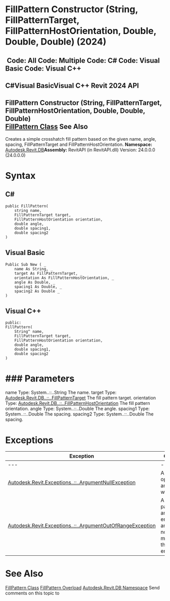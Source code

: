 # FillPattern Constructor (String, FillPatternTarget, FillPatternHostOrientation, Double, Double, Double) (2024)

﻿
 Code: All Code: Multiple Code: C# Code: Visual Basic Code: Visual C++   
---  
C#Visual BasicVisual C++
Revit 2024 API  
---  
FillPattern Constructor (String, FillPatternTarget, FillPatternHostOrientation, Double, Double, Double)  
[FillPattern Class](cc546ee9-ba80-c13d-4b74-8c0e2517bc28.md "FillPattern Class") See Also  
---  
Creates a simple crosshatch fill pattern based on the given name, angle, spacing, FillPatternTarget and FillPatternHostOrientation. 
**Namespace:** [Autodesk.Revit.DB](87546ba7-461b-c646-cbb1-2cb8f5bff8b2.md "Autodesk.Revit.DB Namespace")**Assembly:** RevitAPI (in RevitAPI.dll) Version: 24.0.0.0 (24.0.0.0)
# Syntax
C#  
---  
```text
public FillPattern(
	string name,
	FillPatternTarget target,
	FillPatternHostOrientation orientation,
	double angle,
	double spacing1,
	double spacing2
)
```
  
Visual Basic  
---  
```text
Public Sub New ( _
	name As String, _
	target As FillPatternTarget, _
	orientation As FillPatternHostOrientation, _
	angle As Double, _
	spacing1 As Double, _
	spacing2 As Double _
)
```
  
Visual C++  
---  
```text
public:
FillPattern(
	String^ name, 
	FillPatternTarget target, 
	FillPatternHostOrientation orientation, 
	double angle, 
	double spacing1, 
	double spacing2
)
```
  
# ### Parameters
name
    Type: System..::..String The name. 
target
    Type: [Autodesk.Revit.DB..::..FillPatternTarget](1ad95fb2-c693-47b3-e826-c726fd1a09b9.md "FillPatternTarget Enumeration") The fill pattern target. 
orientation
    Type: [Autodesk.Revit.DB..::..FillPatternHostOrientation](77580679-4563-f4f8-0253-af7215d4dea6.md "FillPatternHostOrientation Enumeration") The fill pattern orientation. 
angle
    Type: System..::..Double The angle. 
spacing1
    Type: System..::..Double The spacing. 
spacing2
    Type: System..::..Double The spacing. 
# Exceptions
| Exception | Condition |
| --- | --- |
| --- | --- |
| [Autodesk.Revit.Exceptions..::..ArgumentNullException](631e1424-60f4-929b-4e52-dda9dcd26316.md "ArgumentNullException Class") | A non-optional argument was null |
| [Autodesk.Revit.Exceptions..::..ArgumentOutOfRangeException](60f148c9-ece0-a6bb-4e12-bb4a9c8c8a24.md "ArgumentOutOfRangeException Class") | A value passed for an enumeration argument is not a member of that enumeration |

# See Also
[FillPattern Class](cc546ee9-ba80-c13d-4b74-8c0e2517bc28.md "FillPattern Class")
[FillPattern Overload](7a9baad5-dfa8-712c-3736-87d0f7ce8053.md "FillPattern Constructor")
[Autodesk.Revit.DB Namespace](87546ba7-461b-c646-cbb1-2cb8f5bff8b2.md "Autodesk.Revit.DB Namespace")
Send comments on this topic to 